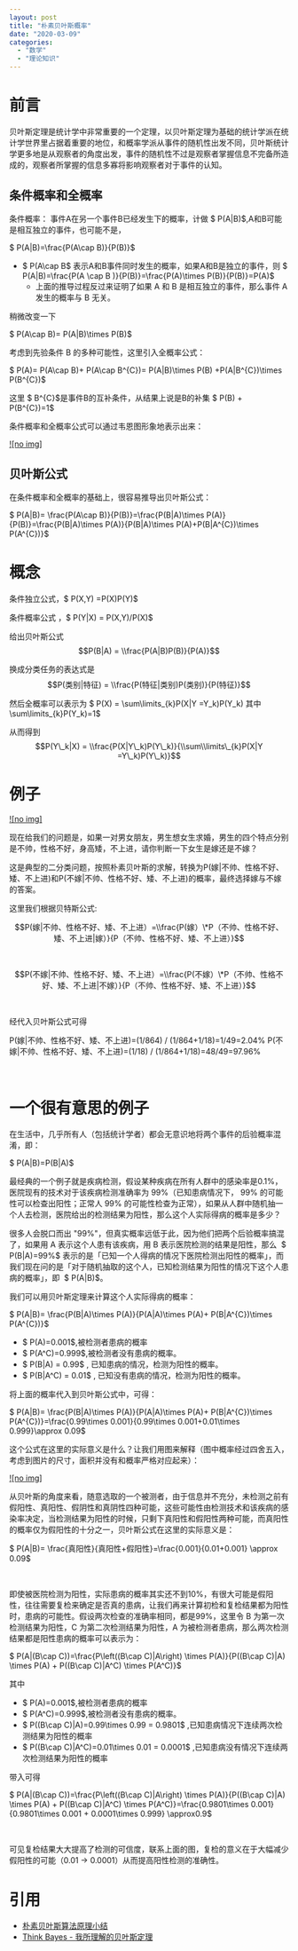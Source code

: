 ```yaml
---
layout: post
title: "朴素贝叶斯概率"
date: "2020-03-09"
categories: 
  - "数学"
  - "理论知识"
---
```


# 前言

贝叶斯定理是统计学中非常重要的一个定理，以贝叶斯定理为基础的统计学派在统计学世界里占据着重要的地位，和概率学派从事件的随机性出发不同，贝叶斯统计学更多地是从观察者的角度出发，事件的随机性不过是观察者掌握信息不完备所造成的，观察者所掌握的信息多寡将影响观察者对于事件的认知。

## 条件概率和全概率

条件概率： 事件A在另一个事件B已经发生下的概率，计做 $ P(A|B)$,A和B可能是相互独立的事件，也可能不是，

$ P(A|B)=\\frac{P(A\\cap B)}{P(B)}$

- $ P(A\\cap B$ 表示A和B事件同时发生的概率，如果A和B是独立的事件，则 $ P(A|B)=\\frac{P(A \\cap B )}{P(B)}=\\frac{P(A)\\times P(B)}{P(B)}=P(A)$
    - 上面的推导过程反过来证明了如果 A 和 B 是相互独立的事件，那么事件 A 发生的概率与 B 无关。

稍微改变一下

$ P(A\\cap B)= P(A|B)\\times P(B)$

考虑到先验条件 B 的多种可能性，这里引入全概率公式：

$ P(A)= P(A\\cap B)+ P(A\\cap B^{C})= P(A|B)\\times P(B) +P(A|B^{C})\\times P(B^{C})$

这里 $ B^{C}$是事件B的互补条件，从结果上说是B的补集 $ P(B) + P(B^{C})=1$

条件概率和全概率公式可以通过韦恩图形象地表示出来：

[![no img]](http://127.0.0.1/?attachment_id=3174)

## 贝叶斯公式

在条件概率和全概率的基础上，很容易推导出贝叶斯公式：

$ P(A|B)= \\frac{P(A\\cap B)}{P(B)}=\\frac{P(B|A)\\times P(A)}{P(B)}=\\frac{P(B|A)\\times P(A)}{P(B|A)\\times P(A)+P(B|A^{C})\\times P(A^{C})}$

# 概念

条件独立公式，$ P(X,Y) =P(X)P(Y)$

条件概率公式 ，$ P(Y|X) = P(X,Y)/P(X)$

给出贝叶斯公式 $$P(B|A) = \\frac{P(A|B)P(B)}{P(A)}$$

换成分类任务的表达式是 $$P(类别|特征) = \\frac{P(特征|类别)P(类别)}{P(特征)}$$

然后全概率可以表示为 $ P(X) = \\sum\\limits\_{k}P(X|Y =Y\_k)P(Y\_k) 其中\\sum\\limits\_{k}P(Y\_k)=1$

从而得到 $$P(Y\_k|X) = \\frac{P(X|Y\_k)P(Y\_k)}{\\sum\\limits\_{k}P(X|Y =Y\_k)P(Y\_k)}$$

# 例子

[![no img]](http://127.0.0.1/?attachment_id=3128)

现在给我们的问题是，如果一对男女朋友，男生想女生求婚，男生的四个特点分别是不帅，性格不好，身高矮，不上进，请你判断一下女生是嫁还是不嫁？

这是典型的二分类问题，按照朴素贝叶斯的求解，转换为P(嫁|不帅、性格不好、矮、不上进)和P(不嫁|不帅、性格不好、矮、不上进)的概率，最终选择嫁与不嫁的答案。

这里我们根据贝特斯公式:

$$P(嫁|不帅、性格不好、矮、不上进）=\\frac{P(嫁）\*P（不帅、性格不好、矮、不上进|嫁）}{P（不帅、性格不好、矮、不上进）}$$

 

$$P(不嫁|不帅、性格不好、矮、不上进）=\\frac{P(不嫁）\*P（不帅、性格不好、矮、不上进|不嫁）}{P（不帅、性格不好、矮、不上进）}$$

 

经代入贝叶斯公式可得

P(嫁|不帅、性格不好、矮、不上进)=(1/864) / (1/864+1/18)=1/49=2.04% P(不嫁|不帅、性格不好、矮、不上进)=(1/18) / (1/864+1/18)=48/49=97.96%

 

# 一个很有意思的例子

在生活中，几乎所有人（包括统计学者）都会无意识地将两个事件的后验概率混淆，即：

$ P(A|B)=P(B|A)$

最经典的一个例子就是疾病检测，假设某种疾病在所有人群中的感染率是0.1%，医院现有的技术对于该疾病检测准确率为 99%（已知患病情况下， 99% 的可能性可以检查出阳性；正常人 99% 的可能性检查为正常），如果从人群中随机抽一个人去检测，医院给出的检测结果为阳性，那么这个人实际得病的概率是多少？

很多人会脱口而出 "99%"，但真实概率远低于此，因为他们把两个后验概率搞混了，如果用 A 表示这个人患有该疾病，用 B 表示医院检测的结果是阳性，那么  $ P(B|A)=99%$ 表示的是「已知一个人得病的情况下医院检测出阳性的概率」，而我们现在问的是「对于随机抽取的这个人，已知检测结果为阳性的情况下这个人患病的概率」，即  $ P(A|B)$。

我们可以用贝叶斯定理来计算这个人实际得病的概率：

$ P(A|B)= \\frac{P(B|A)\\times P(A)}{P(A|A)\\times P(A)+ P(B|A^{C})\\times P(A^{C})}$

- $ P(A)=0.001$,被检测者患病的概率
- $ P(A^C)=0.999$,被检测者没有患病的概率。
- $ P(B|A) = 0.99$ , 已知患病的情况，检测为阳性的概率。
- $ P(B|A^C) = 0.01$ , 已知没有患病的情况，检测为阳性的概率。

将上面的概率代入到贝叶斯公式中，可得：

$ P(A|B)= \\frac{P(B|A)\\times P(A)}{P(A|A)\\times P(A)+ P(B|A^{C})\\times P(A^{C})}=\\frac{0.99\\times 0.001}{0.99\\times 0.001+0.01\\times 0.999}\\approx 0.09$

这个公式在这里的实际意义是什么？让我们用图来解释（图中概率经过四舍五入，考虑到图片的尺寸，面积并没有和概率严格对应起来）：

[![no img]](http://127.0.0.1/?attachment_id=3175)

从贝叶斯的角度来看，随意选取的一个被测者，由于信息并不充分，未检测之前有假阳性、真阳性、假阴性和真阴性四种可能，这些可能性由检测技术和该疾病的感染率决定，当检测结果为阳性的时候，只剩下真阳性和假阳性两种可能，而真阳性的概率仅为假阳性的十分之一，贝叶斯公式在这里的实际意义是：

$ P(A|B)= \\frac{真阳性}{真阳性+假阳性}=\\frac{0.001}{0.01+0.001} \\approx 0.09$

 

即使被医院检测为阳性，实际患病的概率其实还不到10%，有很大可能是假阳性，往往需要复检来确定是否真的患病，让我们再来计算初检和复检结果都为阳性时，患病的可能性。假设两次检查的准确率相同，都是99%，这里令 B 为第一次检测结果为阳性，C 为第二次检测结果为阳性，A 为被检测者患病，那么两次检测结果都是阳性患病的概率可以表示为：

$ P(A|(B\\cap C))=\\frac{P\\left((B\\cap C)|A\\right) \\times P(A)}{P((B\\cap C)|A) \\times P(A) + P((B\\cap C)|A^C) \\times P(A^C)}$

其中

- $ P(A)=0.001$,被检测者患病的概率
- $ P(A^C)=0.999$,被检测者没有患病的概率。
- $ P((B\\cap C)|A)=0.99\\times 0.99 = 0.9801$ ,已知患病情况下连续两次检测结果为阳性的概率
- $ P((B\\cap C)|A^C)=0.01\\times 0.01 = 0.0001$ ,已知患病没有情况下连续两次检测结果为阳性的概率

带入可得

$ P(A|(B\\cap C))=\\frac{P\\left((B\\cap C)|A\\right) \\times P(A)}{P((B\\cap C)|A) \\times P(A) + P((B\\cap C)|A^C) \\times P(A^C)}=\\frac{0.9801\\times 0.001}{0.9801\\times 0.001 + 0.0001\\times 0.999} \\approx0.9$

 

可见复检结果大大提高了检测的可信度，联系上面的图，复检的意义在于大幅减少假阳性的可能（0.01 -> 0.0001）从而提高阳性检测的准确性。

# 引用

- [朴素贝叶斯算法原理小结](https://www.cnblogs.com/pinard/p/6069267.html)
- [Think Bayes - 我所理解的贝叶斯定理](https://zhuanlan.zhihu.com/p/22467549)
